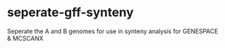 # seperate-gff-synteny
Seperate the A and B genomes for use in synteny analysis for GENESPACE &amp; MCSCANX
